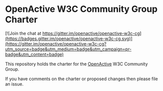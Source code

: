 # OpenActive W3C Community Group Charter

[![Join the chat at https://gitter.im/openactive/openactive-w3c-cg](https://badges.gitter.im/openactive/openactive-w3c-cg.svg)](https://gitter.im/openactive/openactive-w3c-cg?utm_source=badge&utm_medium=badge&utm_campaign=pr-badge&utm_content=badge)

This repository holds the charter for the <a href="https://www.w3.org/community/openactive">OpenActive</a> W3C Community Group.

If you have comments on the charter or proposed changes then please file an issue.


